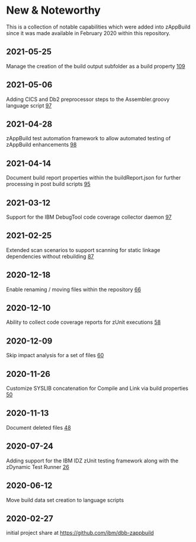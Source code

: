 # New & Noteworthy

This is a collection of notable capabilities which were added into zAppBuild since it was made available in February 2020 within this repository.


## 2021-05-25
Manage the creation of the build output subfolder as a build property [109](https://github.com/IBM/dbb-zappbuild/pull/109)


## 2021-05-06
Adding CICS and Db2 preprocessor steps to the Assembler.groovy language script [97](https://github.com/IBM/dbb-zappbuild/pull/97)


## 2021-04-28
zAppBuild test automation framework to allow automated testing of zAppBuild enhancements [98](https://github.com/IBM/dbb-zappbuild/pull/98)


## 2021-04-14
Document build report properties within the buildReport.json for further processing in post build scripts [95](https://github.com/IBM/dbb-zappbuild/pull/95)


## 2021-03-12
Support for the IBM DebugTool code coverage collector daemon [97](https://github.com/IBM/dbb-zappbuild/pull/97)


## 2021-02-25
Extended scan scenarios to support scanning for static linkage dependencies without rebuilding [87](https://github.com/IBM/dbb-zappbuild/pull/87)


## 2020-12-18
Enable renaming / moving files within the repository [](https://github.com/IBM/dbb-zappbuild/pull/63) [66](https://github.com/IBM/dbb-zappbuild/pull/66)


## 2020-12-10
Ability to collect code coverage reports for zUnit executions [58](https://github.com/IBM/dbb-zappbuild/pull/58)


## 2020-12-09
Skip impact analysis for a set of files [60](https://github.com/IBM/dbb-zappbuild/pull/60) 


## 2020-11-26
Customize SYSLIB concatenation for Compile and Link via build properties [50](https://github.com/IBM/dbb-zappbuild/pull/50)


## 2020-11-13
Document deleted files [48](https://github.com/IBM/dbb-zappbuild/pull/48)


## 2020-07-24
Adding support for the IBM IDZ zUnit testing framework along with the zDynamic Test Runner [26](https://github.com/IBM/dbb-zappbuild/pull/26)


## 2020-06-12
Move build data set creation to language scripts [](https://github.com/IBM/dbb-zappbuild/commit/be82dbf6db933ec87813628d20b743da8e054599)

## 2020-02-27
initial project share at https://github.com/ibm/dbb-zappbuild 

